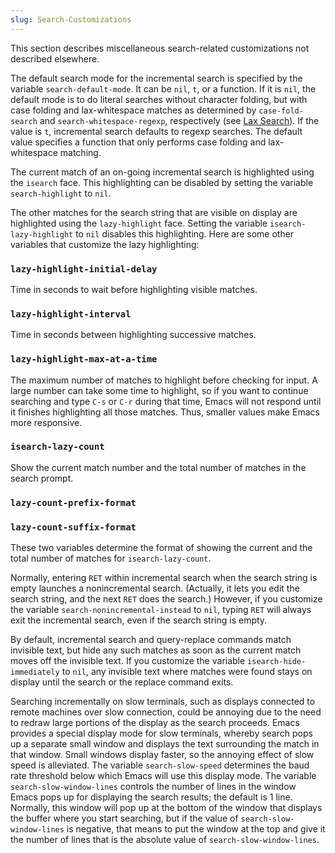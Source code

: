```yaml
---
slug: Search-Customizations
---
```


This section describes miscellaneous search-related customizations not described elsewhere.

The default search mode for the incremental search is specified by the variable `search-default-mode`. It can be `nil`, `t`, or a function. If it is `nil`, the default mode is to do literal searches without character folding, but with case folding and lax-whitespace matches as determined by `case-fold-search` and `search-whitespace-regexp`, respectively (see [Lax Search](Lax-Search)). If the value is `t`, incremental search defaults to regexp searches. The default value specifies a function that only performs case folding and lax-whitespace matching.

The current match of an on-going incremental search is highlighted using the `isearch` face. This highlighting can be disabled by setting the variable `search-highlight` to `nil`.

The other matches for the search string that are visible on display are highlighted using the `lazy-highlight` face. Setting the variable `isearch-lazy-highlight` to `nil` disables this highlighting. Here are some other variables that customize the lazy highlighting:

### `lazy-highlight-initial-delay`

Time in seconds to wait before highlighting visible matches.

### `lazy-highlight-interval`

Time in seconds between highlighting successive matches.

### `lazy-highlight-max-at-a-time`

The maximum number of matches to highlight before checking for input. A large number can take some time to highlight, so if you want to continue searching and type `C-s` or `C-r` during that time, Emacs will not respond until it finishes highlighting all those matches. Thus, smaller values make Emacs more responsive.

### `isearch-lazy-count`

Show the current match number and the total number of matches in the search prompt.

### `lazy-count-prefix-format`

### `lazy-count-suffix-format`

These two variables determine the format of showing the current and the total number of matches for `isearch-lazy-count`.

Normally, entering `RET` within incremental search when the search string is empty launches a nonincremental search. (Actually, it lets you edit the search string, and the next `RET` does the search.) However, if you customize the variable `search-nonincremental-instead` to `nil`, typing `RET` will always exit the incremental search, even if the search string is empty.

By default, incremental search and query-replace commands match invisible text, but hide any such matches as soon as the current match moves off the invisible text. If you customize the variable `isearch-hide-immediately` to `nil`, any invisible text where matches were found stays on display until the search or the replace command exits.

Searching incrementally on slow terminals, such as displays connected to remote machines over slow connection, could be annoying due to the need to redraw large portions of the display as the search proceeds. Emacs provides a special display mode for slow terminals, whereby search pops up a separate small window and displays the text surrounding the match in that window. Small windows display faster, so the annoying effect of slow speed is alleviated. The variable `search-slow-speed` determines the baud rate threshold below which Emacs will use this display mode. The variable `search-slow-window-lines` controls the number of lines in the window Emacs pops up for displaying the search results; the default is 1 line. Normally, this window will pop up at the bottom of the window that displays the buffer where you start searching, but if the value of `search-slow-window-lines` is negative, that means to put the window at the top and give it the number of lines that is the absolute value of `search-slow-window-lines`.
